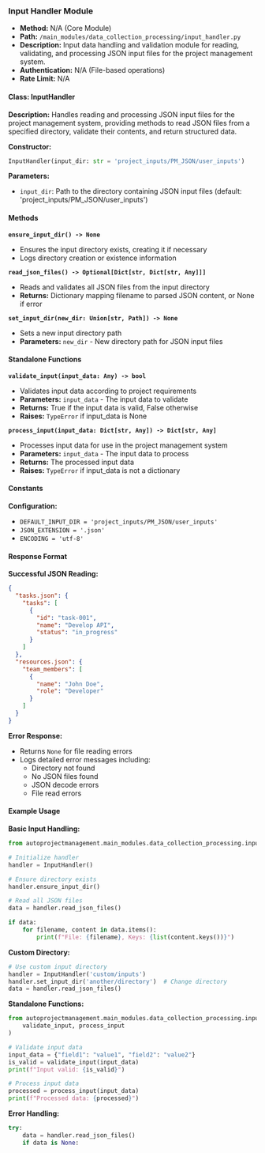 ### Input Handler Module

- **Method:** N/A (Core Module)
- **Path:** `/main_modules/data_collection_processing/input_handler.py`
- **Description:** Input data handling and validation module for reading, validating, and processing JSON input files for the project management system.
- **Authentication:** N/A (File-based operations)
- **Rate Limit:** N/A

#### Class: InputHandler

**Description:** Handles reading and processing JSON input files for the project management system, providing methods to read JSON files from a specified directory, validate their contents, and return structured data.

**Constructor:**
```python
InputHandler(input_dir: str = 'project_inputs/PM_JSON/user_inputs')
```

**Parameters:**
- `input_dir`: Path to the directory containing JSON input files (default: 'project_inputs/PM_JSON/user_inputs')

#### Methods

**`ensure_input_dir() -> None`**
- Ensures the input directory exists, creating it if necessary
- Logs directory creation or existence information

**`read_json_files() -> Optional[Dict[str, Dict[str, Any]]]`**
- Reads and validates all JSON files from the input directory
- **Returns:** Dictionary mapping filename to parsed JSON content, or None if error

**`set_input_dir(new_dir: Union[str, Path]) -> None`**
- Sets a new input directory path
- **Parameters:** `new_dir` - New directory path for JSON input files

#### Standalone Functions

**`validate_input(input_data: Any) -> bool`**
- Validates input data according to project requirements
- **Parameters:** `input_data` - The input data to validate
- **Returns:** True if the input data is valid, False otherwise
- **Raises:** `TypeError` if input_data is None

**`process_input(input_data: Dict[str, Any]) -> Dict[str, Any]`**
- Processes input data for use in the project management system
- **Parameters:** `input_data` - The input data to process
- **Returns:** The processed input data
- **Raises:** `TypeError` if input_data is not a dictionary

#### Constants

**Configuration:**
- `DEFAULT_INPUT_DIR = 'project_inputs/PM_JSON/user_inputs'`
- `JSON_EXTENSION = '.json'`
- `ENCODING = 'utf-8'`

#### Response Format

**Successful JSON Reading:**
```json
{
  "tasks.json": {
    "tasks": [
      {
        "id": "task-001",
        "name": "Develop API",
        "status": "in_progress"
      }
    ]
  },
  "resources.json": {
    "team_members": [
      {
        "name": "John Doe",
        "role": "Developer"
      }
    ]
  }
}
```

**Error Response:**
- Returns `None` for file reading errors
- Logs detailed error messages including:
  - Directory not found
  - No JSON files found
  - JSON decode errors
  - File read errors

#### Example Usage

**Basic Input Handling:**
```python
from autoprojectmanagement.main_modules.data_collection_processing.input_handler import InputHandler

# Initialize handler
handler = InputHandler()

# Ensure directory exists
handler.ensure_input_dir()

# Read all JSON files
data = handler.read_json_files()

if data:
    for filename, content in data.items():
        print(f"File: {filename}, Keys: {list(content.keys())}")
```

**Custom Directory:**
```python
# Use custom input directory
handler = InputHandler('custom/inputs')
handler.set_input_dir('another/directory')  # Change directory
data = handler.read_json_files()
```

**Standalone Functions:**
```python
from autoprojectmanagement.main_modules.data_collection_processing.input_handler import (
    validate_input, process_input
)

# Validate input data
input_data = {"field1": "value1", "field2": "value2"}
is_valid = validate_input(input_data)
print(f"Input valid: {is_valid}")

# Process input data
processed = process_input(input_data)
print(f"Processed data: {processed}")
```

**Error Handling:**
```python
try:
    data = handler.read_json_files()
    if data is None:
